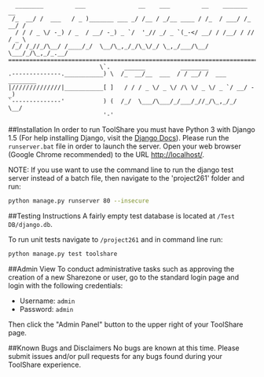       ________         ___               __    ___         __    _______     __ 
     /_  __/ /  ___   / _ )_______ ___ _/ /__ / _/__ ____ / /_  / ___/ /_ __/ / 
      / / / _ \/ -_) / _  / __/ -_) _ `/  '_// _/ _ `(_-</ __/ / /__/ / // / _ \
     /_/ /_//_/\__/ /____/_/  \__/\_,_/_/\_\/_/ \_,_/___/\__/  \___/_/\_,_/_.__/
    ============================================================================
                              \`.    ______          ________               
    .--------------.___________) \  /_  __/__  ___  / / __/ /  ___ ________ 
    |//////////////|___________[ ]   / / / _ \/ _ \/ /\ \/ _ \/ _ `/ __/ -_)
    `--------------'           ) (  /_/  \___/\___/_/___/_//_/\_,_/_/  \__/
                               '-'

##Installation
In order to run ToolShare you must have Python 3 with Django 1.5 (For help installing Django, visit the [Django Docs](https://docs.djangoproject.com/en/1.5/intro/install/)). Please run the `runserver.bat` file in order to launch the server. 
Open your web browser (Google Chrome recommended) to the URL [http://localhost/](http://localhost/). 

NOTE:
If you use want to use the command line to run the django test server instead of a batch file, then navigate to the 'project261' folder and run: 

```bash
python manage.py runserver 80 --insecure
```


##Testing Instructions
A fairly empty test database is located at `/Test DB/django.db`. 

To run unit tests navigate to `/project261` and in command line run: 

```bash
python manage.py test toolshare
```

##Admin View
To conduct administrative tasks such as approving the creation of a new Sharezone or user, go to the standard login page and login with the following credentials:
- Username: `admin`
- Password: `admin`

Then click the "Admin Panel" button to the upper right of your ToolShare page.


##Known Bugs and Disclaimers
No bugs are known at this time. Please submit issues and/or pull requests for any bugs found during your ToolShare experience.
